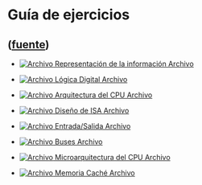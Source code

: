 # Guía de ejercicios
([fuente](https://campus.exactas.uba.ar/course/view.php?id=1100&section=5))
---
  - [![Archivo](https://campus.exactas.uba.ar/theme/image.php/magazine/core/1462913092/f/pdf) Representación de la información Archivo](https://campus.exactas.uba.ar/mod/resource/view.php?id=57550)

  - [![Archivo](https://campus.exactas.uba.ar/theme/image.php/magazine/core/1462913092/f/pdf) Lógica Digital Archivo](https://campus.exactas.uba.ar/mod/resource/view.php?id=57551)

  - [![Archivo](https://campus.exactas.uba.ar/theme/image.php/magazine/core/1462913092/f/pdf) Arquitectura del CPU Archivo](https://campus.exactas.uba.ar/mod/resource/view.php?id=57552)

  - [![Archivo](https://campus.exactas.uba.ar/theme/image.php/magazine/core/1462913092/f/pdf) Diseño de ISA Archivo](https://campus.exactas.uba.ar/mod/resource/view.php?id=57553)

  - [![Archivo](https://campus.exactas.uba.ar/theme/image.php/magazine/core/1462913092/f/pdf) Entrada/Salida Archivo](https://campus.exactas.uba.ar/mod/resource/view.php?id=57554)

  - [![Archivo](https://campus.exactas.uba.ar/theme/image.php/magazine/core/1462913092/f/pdf) Buses Archivo](https://campus.exactas.uba.ar/mod/resource/view.php?id=57555)

  - [![Archivo](https://campus.exactas.uba.ar/theme/image.php/magazine/core/1462913092/f/pdf) Microarquitectura del CPU Archivo](https://campus.exactas.uba.ar/mod/resource/view.php?id=57556)

  - [![Archivo](https://campus.exactas.uba.ar/theme/image.php/magazine/core/1462913092/f/pdf) Memoria Caché Archivo](https://campus.exactas.uba.ar/mod/resource/view.php?id=57557)

